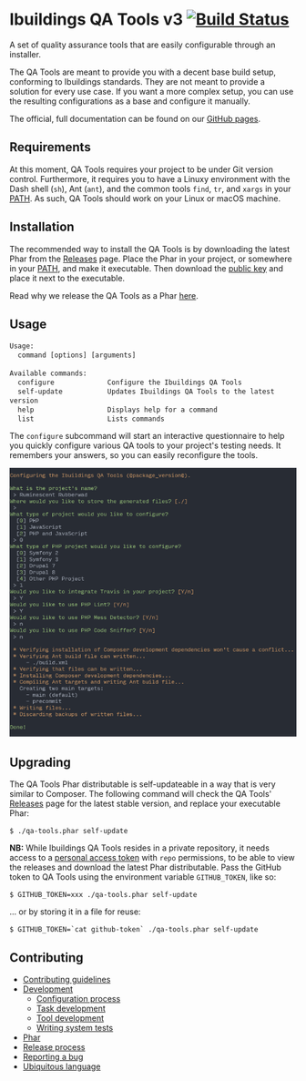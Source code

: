# Ibuildings QA Tools v3 [![Build Status](https://travis-ci.com/ibuildingsnl/qa-tools-v3.svg?token=JEaBsbhAuRqMRnCxyjuy&branch=master)](https://travis-ci.com/ibuildingsnl/qa-tools-v3)

A set of quality assurance tools that are easily configurable through an installer.

The QA Tools are meant to provide you with a decent base build setup, conforming to Ibuildings standards. 
They are not meant to provide a solution for every use case. If you want a more complex setup,
you can use the resulting configurations as a base and configure it manually.

The official, full documentation can be found on our [GitHub pages][gh-pages].

[gh-pages]: https://ibuildingsnl.github.io/qa-tools-v3

## Requirements

At this moment, QA Tools requires your project to be under Git version control.
Furthermore, it requires you to have a Linuxy environment with the Dash shell
(`sh`), Ant (`ant`), and the common tools `find`, `tr`, and `xargs` in your
[PATH][path]. As such, QA Tools should work on your Linux or macOS machine.

## Installation

The recommended way to install the QA Tools is by downloading the latest Phar
from the [Releases][github-qa-releases] page. Place the Phar in your project, or
somewhere in your [PATH][path], and make it executable. Then download the
[public key][public-key] and place it next to the executable.

Read why we release the QA Tools as a Phar [here](docs/phar.md).

[github-qa-releases]: https://github.com/ibuildingsnl/qa-tools-v3/releases
[path]: https://en.wikipedia.org/wiki/PATH_(variable)
[public-key]: build/release/qa-tools.phar.pubkey

## Usage

```sh-session
Usage:
  command [options] [arguments]

Available commands:
  configure             Configure the Ibuildings QA Tools
  self-update           Updates Ibuildings QA Tools to the latest version
  help                  Displays help for a command
  list                  Lists commands
```

The `configure` subcommand will start an interactive questionnaire to help you
quickly configure various QA tools to your project's testing needs. It remembers
your answers, so you can easily reconfigure the tools.

![The configure command](docs/configure.png)

## Upgrading

The QA Tools Phar distributable is self-updateable in a way that is very similar
to Composer. The following command will check the QA Tools'
[Releases][github-qa-releases] page for the latest stable version, and replace
your executable Phar:

```sh-session
$ ./qa-tools.phar self-update
```

**NB:** While Ibuildings QA Tools resides in a private repository, it needs
access to a [personal access token][personal-access-tokens] with `repo`
permissions, to be able to view the releases and download the latest Phar
distributable. Pass the GitHub token to QA Tools using the environment variable
`GITHUB_TOKEN`, like so:

```sh-session
$ GITHUB_TOKEN=xxx ./qa-tools.phar self-update
```

... or by storing it in a file for reuse:

```sh-session
$ GITHUB_TOKEN=`cat github-token` ./qa-tools.phar self-update
```

[personal-access-tokens]: https://github.com/settings/tokens

## Contributing

 * [Contributing guidelines](CONTRIBUTING.md)
 * [Development](docs/development.md)
    * [Configuration process](docs/development/configuration-process.md)
    * [Task development](docs/development/task-development.md)
    * [Tool development](docs/development/tool-development.md)
    * [Writing system tests](docs/development/writing-system-tests.md)
 * [Phar](docs/phar.md)
 * [Release process](docs/release-process.md)
 * [Reporting a bug](docs/reporting-a-bug.md)
 * [Ubiquitous language](docs/ubiquitous-language.md)
